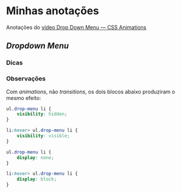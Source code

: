 # Minhas anotações

Anotações do [vídeo Drop Down Menu — CSS Animations](https://www.youtube.com/watch?v=AIdslaUj9wg)

## *Dropdown Menu*


### Dicas


### Observações

Com *animations*, não *transitions*, os dois blocos abaixo produziram o mesmo efeito:

```css
ul.drop-menu li {
    visibility: hidden;
}

li:hover> ul.drop-menu li {
    visibility: visible;
}
```

```css
ul.drop-menu li {
    display: none;
}

li:hover> ul.drop-menu li {
    display: block;
}
```
